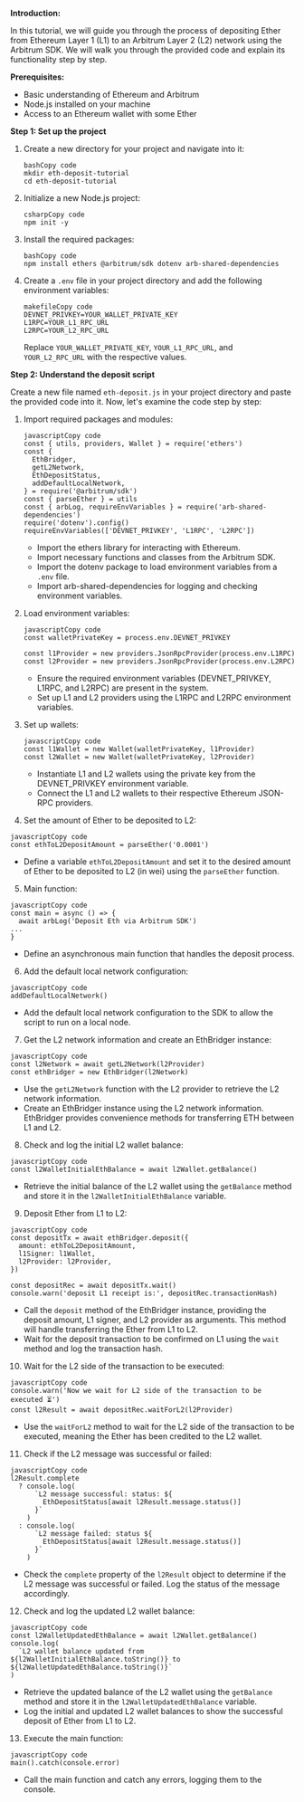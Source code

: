 **Introduction:**

In this tutorial, we will guide you through the process of depositing Ether from Ethereum Layer 1 (L1) to an Arbitrum Layer 2 (L2) network using the Arbitrum SDK. We will walk you through the provided code and explain its functionality step by step.

**Prerequisites:**

- Basic understanding of Ethereum and Arbitrum
- Node.js installed on your machine
- Access to an Ethereum wallet with some Ether

**Step 1: Set up the project**

1. Create a new directory for your project and navigate into it:

   ```
   bashCopy code
   mkdir eth-deposit-tutorial
   cd eth-deposit-tutorial
   ```

2. Initialize a new Node.js project:

   ```
   csharpCopy code
   npm init -y
   ```

3. Install the required packages:

   ```
   bashCopy code
   npm install ethers @arbitrum/sdk dotenv arb-shared-dependencies
   ```

4. Create a `.env` file in your project directory and add the following environment variables:

   ```
   makefileCopy code
   DEVNET_PRIVKEY=YOUR_WALLET_PRIVATE_KEY
   L1RPC=YOUR_L1_RPC_URL
   L2RPC=YOUR_L2_RPC_URL
   ```

   Replace `YOUR_WALLET_PRIVATE_KEY`, `YOUR_L1_RPC_URL`, and `YOUR_L2_RPC_URL` with the respective values.

**Step 2: Understand the deposit script**

Create a new file named `eth-deposit.js` in your project directory and paste the provided code into it. Now, let's examine the code step by step:

1. Import required packages and modules:

   ```
   javascriptCopy code
   const { utils, providers, Wallet } = require('ethers')
   const {
     EthBridger,
     getL2Network,
     EthDepositStatus,
     addDefaultLocalNetwork,
   } = require('@arbitrum/sdk')
   const { parseEther } = utils
   const { arbLog, requireEnvVariables } = require('arb-shared-dependencies')
   require('dotenv').config()
   requireEnvVariables(['DEVNET_PRIVKEY', 'L1RPC', 'L2RPC'])
   ```

   - Import the ethers library for interacting with Ethereum.
   - Import necessary functions and classes from the Arbitrum SDK.
   - Import the dotenv package to load environment variables from a `.env` file.
   - Import arb-shared-dependencies for logging and checking environment variables.

2. Load environment variables:

   ```
   javascriptCopy code
   const walletPrivateKey = process.env.DEVNET_PRIVKEY
   
   const l1Provider = new providers.JsonRpcProvider(process.env.L1RPC)
   const l2Provider = new providers.JsonRpcProvider(process.env.L2RPC)
   ```

   - Ensure the required environment variables (DEVNET_PRIVKEY, L1RPC, and L2RPC) are present in the system.
   - Set up L1 and L2 providers using the L1RPC and L2RPC environment variables.

3. Set up wallets:

   ```
   javascriptCopy code
   const l1Wallet = new Wallet(walletPrivateKey, l1Provider)
   const l2Wallet = new Wallet(walletPrivateKey, l2Provider)
   ```

   - Instantiate L1 and L2 wallets using the private key from the DEVNET_PRIVKEY environment variable.
   - Connect the L1 and L2 wallets to their respective Ethereum JSON-RPC providers.



4. Set the amount of Ether to be deposited to L2:

```
javascriptCopy code
const ethToL2DepositAmount = parseEther('0.0001')
```

- Define a variable `ethToL2DepositAmount` and set it to the desired amount of Ether to be deposited to L2 (in wei) using the `parseEther` function.

5. Main function:

```
javascriptCopy code
const main = async () => {
  await arbLog('Deposit Eth via Arbitrum SDK')
...
}
```

- Define an asynchronous main function that handles the deposit process.

6. Add the default local network configuration:

```
javascriptCopy code
addDefaultLocalNetwork()
```

- Add the default local network configuration to the SDK to allow the script to run on a local node.

7. Get the L2 network information and create an EthBridger instance:

```
javascriptCopy code
const l2Network = await getL2Network(l2Provider)
const ethBridger = new EthBridger(l2Network)
```

- Use the `getL2Network` function with the L2 provider to retrieve the L2 network information.
- Create an EthBridger instance using the L2 network information. EthBridger provides convenience methods for transferring ETH between L1 and L2.

8. Check and log the initial L2 wallet balance:

```
javascriptCopy code
const l2WalletInitialEthBalance = await l2Wallet.getBalance()
```

- Retrieve the initial balance of the L2 wallet using the `getBalance` method and store it in the `l2WalletInitialEthBalance` variable.

9. Deposit Ether from L1 to L2:

```
javascriptCopy code
const depositTx = await ethBridger.deposit({
  amount: ethToL2DepositAmount,
  l1Signer: l1Wallet,
  l2Provider: l2Provider,
})

const depositRec = await depositTx.wait()
console.warn('deposit L1 receipt is:', depositRec.transactionHash)
```

- Call the `deposit` method of the EthBridger instance, providing the deposit amount, L1 signer, and L2 provider as arguments. This method will handle transferring the Ether from L1 to L2.
- Wait for the deposit transaction to be confirmed on L1 using the `wait` method and log the transaction hash.

10. Wait for the L2 side of the transaction to be executed:

```
javascriptCopy code
console.warn('Now we wait for L2 side of the transaction to be executed ⏳')
const l2Result = await depositRec.waitForL2(l2Provider)
```

- Use the `waitForL2` method to wait for the L2 side of the transaction to be executed, meaning the Ether has been credited to the L2 wallet.

11. Check if the L2 message was successful or failed:

```
javascriptCopy code
l2Result.complete
  ? console.log(
      `L2 message successful: status: ${
        EthDepositStatus[await l2Result.message.status()]
      }`
    )
  : console.log(
      `L2 message failed: status ${
        EthDepositStatus[await l2Result.message.status()]
      }`
    )
```

- Check the `complete` property of the `l2Result` object to determine if the L2 message was successful or failed. Log the status of the message accordingly.

12. Check and log the updated L2 wallet balance:

```
javascriptCopy code
const l2WalletUpdatedEthBalance = await l2Wallet.getBalance()
console.log(
  `L2 wallet balance updated from ${l2WalletInitialEthBalance.toString()} to ${l2WalletUpdatedEthBalance.toString()}`
)
```

- Retrieve the updated balance of the L2 wallet using the `getBalance` method and store it in the `l2WalletUpdatedEthBalance` variable.
- Log the initial and updated L2 wallet balances to show the successful deposit of Ether from L1 to L2.

13. Execute the main function:

```
javascriptCopy code
main().catch(console.error)
```

- Call the main function and catch any errors, logging them to the console.
